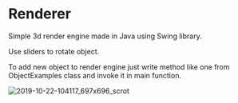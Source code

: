 # Renderer
Simple 3d render engine made in Java using Swing library.

Use sliders to rotate object.

To add new object to render engine just write method like one from ObjectExamples class and invoke it in main function.

![2019-10-22-104117_697x696_scrot](https://user-images.githubusercontent.com/44362374/67274932-c7d4fa80-f4c1-11e9-897e-b25ab8d228b6.png)

